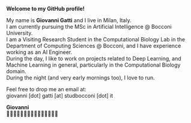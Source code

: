 **Welcome to my GitHub profile!**

My name is **Giovanni Gatti** and I live in Milan, Italy.\
I am currently pursuing the MSc in Artificial Intelligence @ Bocconi University.\
I am a Visiting Research Student in the Computational Biology Lab in the Department of Computing Sciences @ Bocconi, and I have experience working as an AI Engineer.\
During the day, I like to work on projects related to Deep Learning, and Machine Learning in general, particularly in the Computational Biology domain.\
During the night (and very early mornings too), I love to run.

Feel free to drop me an email at:\
giovanni [dot] gatti [at] studbocconi [dot] it

**Giovanni**\
🏄🏻‍♂️⛹🏻‍♂️🤸🏻‍♂️🏊🏻‍♂️🏃🏻‍♂️

<!---
GitGiova/GitGiova is a ✨ special ✨ repository because its `README.md` (this file) appears on your GitHub profile.
You can click the Preview link to take a look at your changes.
--->
